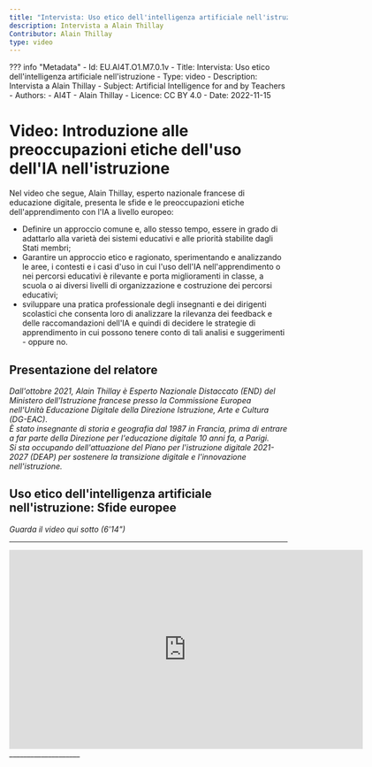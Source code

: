 ```yaml
---
title: "Intervista: Uso etico dell'intelligenza artificiale nell'istruzione"
description: Intervista a Alain Thillay
Contributor: Alain Thillay
type: video
---
```

??? info "Metadata"
    - Id: EU.AI4T.O1.M7.0.1v
    - Title: Intervista: Uso etico dell'intelligenza artificiale nell'istruzione
    - Type: video
    - Description: Intervista a Alain Thillay
    - Subject: Artificial Intelligence for and by Teachers
    - Authors:
        - AI4T 
        - Alain Thillay
    - Licence: CC BY 4.0
    - Date: 2022-11-15


# Video: Introduzione alle preoccupazioni etiche dell'uso dell'IA nell'istruzione

Nel video che segue, Alain Thillay, esperto nazionale francese di educazione digitale, presenta le sfide e le preoccupazioni etiche dell'apprendimento con l'IA a livello europeo:

- Definire un approccio comune e, allo stesso tempo, essere in grado di adattarlo alla varietà dei sistemi educativi e alle priorità stabilite dagli Stati membri;
- Garantire un approccio etico e ragionato, sperimentando e analizzando le aree, i contesti e i casi d'uso in cui l'uso dell'IA nell'apprendimento o nei percorsi educativi è rilevante e porta miglioramenti in classe, a scuola o ai diversi livelli di organizzazione e costruzione dei percorsi educativi;
- sviluppare una pratica professionale degli insegnanti e dei dirigenti scolastici che consenta loro di analizzare la rilevanza dei feedback e delle raccomandazioni dell'IA e quindi di decidere le strategie di apprendimento in cui possono tenere conto di tali analisi e suggerimenti - oppure no.

## Presentazione del relatore

*Dall'ottobre 2021, Alain Thillay è Esperto Nazionale Distaccato (END) del Ministero dell'Istruzione francese presso la Commissione Europea nell'Unità Educazione Digitale della Direzione Istruzione, Arte e Cultura (DG-EAC)*.  
*È stato insegnante di storia e geografia dal 1987 in Francia, prima di entrare a far parte della Direzione per l'educazione digitale 10 anni fa, a Parigi.*  
*Si sta occupando dell'attuazione del Piano per l'istruzione digitale 2021-2027 (DEAP) per sostenere la transizione digitale e l'innovazione nell'istruzione.*

## Uso etico dell'intelligenza artificiale nell'istruzione: Sfide europee  
_Guarda il video qui sotto (6'14")_
____________________

<center><iframe width="640" height="360" src="https://www.youtube.com/embed/nLdVFZTpFN4?rel=0&showinfo=0&cc_load_policy=1&hl=it&modestbranding=1" frameborder="0" allowfullscreen></iframe></center>
____________________
